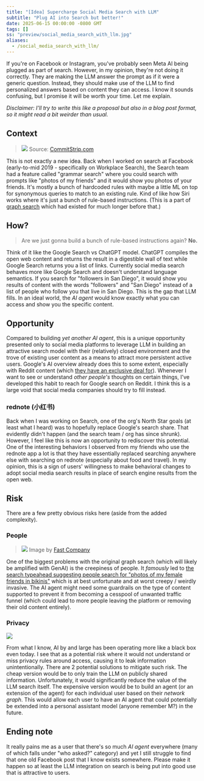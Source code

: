 ```yaml
---
title: "[Idea] Supercharge Social Media Search with LLM"
subtitle: "Plug AI into Search but better!"
date: 2025-06-15 00:00:00 -0800 GMT
tags: []
ss: "preview/social_media_search_with_llm.jpg"
aliases:
  - /social_media_search_with_llm/
---
```


If you're on Facebook or Instagram, you've probably seen Meta AI being plugged as part of search. However, in my opinion, they're not doing it correctly. They are making the LLM answer the prompt as if it were a generic question. Instead, they should make use of the LLM to find personalized answers based on content they can access. I know it sounds confusing, but I promise it will be worth your time. Let me explain.

_Disclaimer: I'll try to write this like a proposal but also in a blog post format, so it might read a bit weirder than usual._

## Context

> ![](/blog/img/ai_commitstrip.jpg)
> Source: [CommitStrip.com](https://www.commitstrip.com/en/2017/06/07/ai-inside/)

This is not exactly a new idea. Back when I worked on search at Facebook (early-to-mid 2019 - specifically on Workplace Search), the Search team had a feature called "grammar search" where you could search with prompts like "photos of my friends" and it would show you photos of your friends. It's mostly a bunch of hardcoded rules with maybe a little ML on top for synonymous queries to match to an existing rule. Kind of like how Siri works where it's just a bunch of rule-based instructions. (This is a part of [graph search](https://engineering.fb.com/2013/04/29/web/under-the-hood-the-natural-language-interface-of-graph-search/) which had existed for much longer before that.)

## How?

> Are we just gonna build a bunch of rule-based instructions again? **No.**

Think of it like the Google Search vs ChatGPT model. ChatGPT compiles the open web content and returns the result in a digestible wall of text while Google Search returns you a list of links. Currently social media search behaves more like Google Search and doesn't understand language semantics. If you search for "followers in San Diego", it would show you results of content with the words "followers" and "San Diego" instead of a list of people who follow you that live in San Diego. This is the gap that LLM fills. In an ideal world, the _AI agent_ would know exactly what you can access and show you the specific content.

## Opportunity

Compared to building _yet another AI agent_, this is a unique opportunity presented only to social media platforms to leverage LLM in building an attractive search model with their (relatively) closed environment and the trove of existing user content as a means to attract more persistent active users. Google's AI overview already does this to some extent, especially with Reddit content (which [they have an exclusive deal for](https://www.404media.co/google-is-the-only-search-engine-that-works-on-reddit-now-thanks-to-ai-deal/)). Whenever I want to see or understand _other people's_ thoughts on certain things, I've developed this habit to reach for Google search on Reddit. I think this is a large void that social media companies should try to fill instead.

### rednote (小红书)

Back when I was working on Search, one of the org's North Star goals (at least what I heard) was to hopefully replace Google's search share. That evidently didn't happen (and the search team / org has since shrunk). However, I feel like this is now an opportunity to rediscover this potential. One of the interesting behaviors I observed from my friends who use the rednote app a lot is that they have essentially replaced searching anywhere else with searching on rednote (especially about food and travel). In my opinion, this is a sign of users' willingness to make behavioral changes to adopt social media search results in place of search engine results from the open web.

## Risk

There are a few pretty obvious risks here (aside from the added complexity).

### People

> ![](/blog/img/fast_company_ss.png)
> Image by [Fast Company](https://www.fastcompany.com/90306769/why-is-facebook-suggesting-i-look-at-photos-of-my-female-friends-in-bikinis)

One of the biggest problems with the original graph search (which will likely be amplified with GenAI) is the creepiness of people. It _famously_ led to [the search typeahead suggesting people search for "photos of my female friends in bikinis"](https://www.wired.com/story/facebook-female-friends-photo-search-bug/) which is at best unfortunate and at worst creepy / weirdly invasive. The AI agent might need some guardrails on the type of content supported to prevent it from becoming a cesspool of unwanted traffic funnel (which could lead to more people leaving the platform or removing their old content entirely).

### Privacy

![](/blog/img/everyone_agent.jpg)

From what I know, AI by and large has been operating more like a black box even today. I see that as a potential risk where it would not understand or miss privacy rules around access, causing it to leak information unintentionally. There are 2 potential solutions to mitigate such risk. The cheap version would be to only train the LLM on publicly shared information. Unfortunately, it would significantly reduce the value of the LLM search itself. The expensive version would be to build an agent (or an extension of the agent) for each individual user based on their _network graph_. This would allow each user to have an AI agent that could potentially be extended into a personal assistant model (anyone remember M?) in the future.

## Ending note

It really pains me as a user that there's so much _AI agent_ everywhere (many of which falls under "who asked?" category) and yet I still struggle to find that one old Facebook post that I know exists somewhere. Please make it happen so at least the LLM integration on search is being put into good use that is attractive to users.